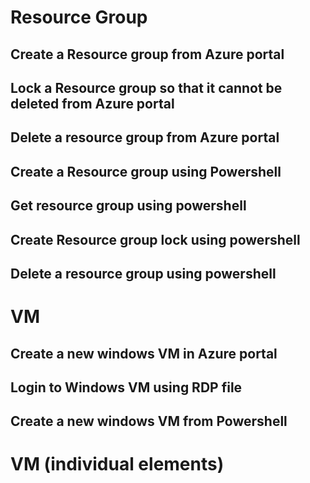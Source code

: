 # Resource Group

## Create a Resource group from Azure portal

## Lock a Resource group so that it cannot be deleted from Azure portal

## Delete a resource group from Azure portal

## Create a Resource group using Powershell

## Get resource group using powershell

## Create Resource group lock using powershell

## Delete a resource group using powershell


# VM

## Create a new windows VM in Azure portal

## Login to Windows VM using RDP file

## Create a new windows VM from Powershell


# VM (individual elements)

## 
